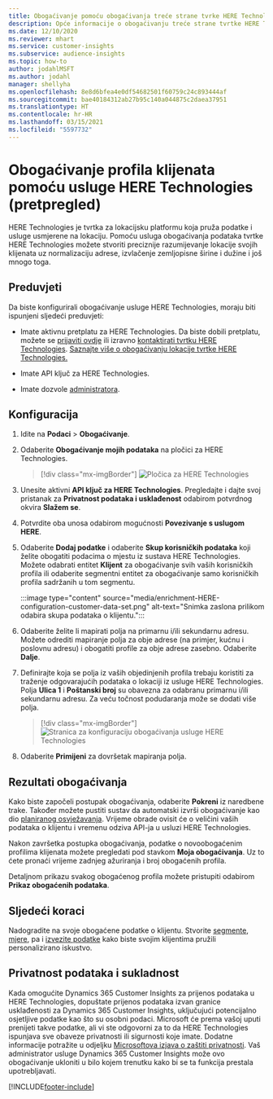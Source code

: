 ```yaml
---
title: Obogaćivanje pomoću obogaćivanja treće strane tvrke HERE Technologies
description: Opće informacije o obogaćivanju treće strane tvrtke HERE Technologies.
ms.date: 12/10/2020
ms.reviewer: mhart
ms.service: customer-insights
ms.subservice: audience-insights
ms.topic: how-to
author: jodahlMSFT
ms.author: jodahl
manager: shellyha
ms.openlocfilehash: 8e8d6bfea4e0df54682501f60759c24c893444af
ms.sourcegitcommit: bae40184312ab27b95c140a044875c2daea37951
ms.translationtype: HT
ms.contentlocale: hr-HR
ms.lasthandoff: 03/15/2021
ms.locfileid: "5597732"
---
```

# <a name="enrichment-of-customer-profiles-with-here-technologies-preview"></a>Obogaćivanje profila klijenata pomoću usluge HERE Technologies (pretpregled)

HERE Technologies je tvrtka za lokacijsku platformu koja pruža podatke i usluge usmjerene na lokaciju. Pomoću usluga obogaćivanja podataka tvrtke HERE Technologies možete stvoriti preciznije razumijevanje lokacije svojih klijenata uz normalizaciju adrese, izvlačenje zemljopisne širine i dužine i još mnogo toga.

## <a name="prerequisites"></a>Preduvjeti

Da biste konfigurirali obogaćivanje usluge HERE Technologies, moraju biti ispunjeni sljedeći preduvjeti:

- Imate aktivnu pretplatu za HERE Technologies. Da biste dobili pretplatu, možete se [prijaviti ovdje](https://developer.here.com/sign-up?utm_medium=referral&utm_source=Microsoft-Dynamics-CI&create=Freemium-Basic) ili izravno [kontaktirati tvrtku HERE Technologies](https://developer.here.com/help?utm_medium=referral&utm_source=Microsoft-Dynamics-CI#how-can-we-help-you). [Saznajte više o obogaćivanju lokacije tvrtke HERE Technologies.](https://developer.here.com/location-enrichment?cid=Dev-MicrosoftDynamics-DB-0-Dev-&utm_source=MicrosoftDynamics&utm_medium=referral&utm_campaign=Online_Dev_ReferralMicrosoft)

- Imate API ključ za HERE Technologies.

- Imate dozvole [administratora](permissions.md#administrator).

## <a name="configuration"></a>Konfiguracija

1. Idite na **Podaci** > **Obogaćivanje**.

1. Odaberite **Obogaćivanje mojih podataka** na pločici za HERE Technologies.

   > [!div class="mx-imgBorder"]
   > ![Pločica za HERE Technologies](media/HERE-tile.png "Pločica za HERE Technologies")

1. Unesite aktivni **API ključ za HERE Technologies**. Pregledajte i dajte svoj pristanak za **Privatnost podataka i usklađenost** odabirom potvrdnog okvira **Slažem se**. 

1. Potvrdite oba unosa odabirom mogućnosti **Povezivanje s uslugom HERE**.

1.  Odaberite **Dodaj podatke** i odaberite **Skup korisničkih podataka** koji želite obogatiti podacima o mjestu iz sustava HERE Technologies. Možete odabrati entitet **Klijent** za obogaćivanje svih vaših korisničkih profila ili odaberite segmentni entitet za obogaćivanje samo korisničkih profila sadržanih u tom segmentu.

    :::image type="content" source="media/enrichment-HERE-configuration-customer-data-set.png" alt-text="Snimka zaslona prilikom odabira skupa podataka o klijentu.":::

1. Odaberite želite li mapirati polja na primarnu i/ili sekundarnu adresu. Možete odrediti mapiranje polja za obje adrese (na primjer, kućnu i poslovnu adresu) i obogatiti profile za obje adrese zasebno. Odaberite **Dalje**.

1. Definirajte koja se polja iz vaših objedinjenih profila trebaju koristiti za traženje odgovarajućih podataka o lokaciji iz usluge HERE Technologies. Polja **Ulica 1** i **Poštanski broj** su obavezna za odabranu primarnu i/ili sekundarnu adresu. Za veću točnost podudaranja može se dodati više polja.

   > [!div class="mx-imgBorder"]
   > ![Stranica za konfiguraciju obogaćivanja usluge HERE Technologies](media/enrichment-HERE-configuration.png "Stranica za konfiguraciju obogaćivanja usluge HERE Technologies")

1. Odaberite **Primijeni** za dovršetak mapiranja polja.

## <a name="enrichment-results"></a>Rezultati obogaćivanja

Kako biste započeli postupak obogaćivanja, odaberite **Pokreni** iz naredbene trake. Također možete pustiti sustav da automatski izvrši obogaćivanje kao dio [ planiranog osvježavanja](system.md#schedule-tab). Vrijeme obrade ovisit će o veličini vaših podataka o klijentu i vremenu odziva API-ja u usluzi HERE Technologies.

Nakon završetka postupka obogaćivanja, podatke o novoobogaćenim profilima klijenata možete pregledati pod stavkom **Moja obogaćivanja**. Uz to ćete pronaći vrijeme zadnjeg ažuriranja i broj obogaćenih profila.

Detaljnom prikazu svakog obogaćenog profila možete pristupiti odabirom **Prikaz obogaćenih podataka**.

## <a name="next-steps"></a>Sljedeći koraci

Nadogradite na svoje obogaćene podatke o klijentu. Stvorite [segmente](segments.md), [mjere](measures.md), pa i [izvezite podatke](export-destinations.md) kako biste svojim klijentima pružili personalizirano iskustvo.

## <a name="data-privacy-and-compliance"></a>Privatnost podataka i sukladnost

Kada omogućite Dynamics 365 Customer Insights za prijenos podataka u HERE Technologies, dopuštate prijenos podataka izvan granice usklađenosti za Dynamics 365 Customer Insights, uključujući potencijalno osjetljive podatke kao što su osobni podaci. Microsoft će prema vašoj uputi prenijeti takve podatke, ali vi ste odgovorni za to da HERE Technologies ispunjava sve obaveze privatnosti ili sigurnosti koje imate. Dodatne informacije potražite u odjeljku [Microsoftova izjava o zaštiti privatnosti](https://go.microsoft.com/fwlink/?linkid=396732).
Vaš administrator usluge Dynamics 365 Customer Insights može ovo obogaćivanje ukloniti u bilo kojem trenutku kako bi se ta funkcija prestala upotrebljavati.


[!INCLUDE[footer-include](../includes/footer-banner.md)]